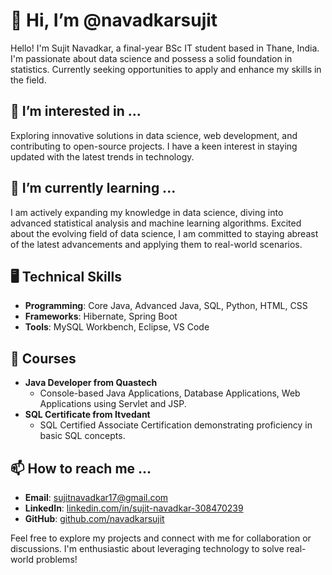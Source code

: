 # 👋 Hi, I’m @navadkarsujit

Hello! I'm Sujit Navadkar, a final-year BSc IT student based in Thane, India. I'm passionate about data science and possess a solid foundation in statistics. Currently seeking opportunities to apply and enhance my skills in the field.

## 👀 I’m interested in ...

Exploring innovative solutions in data science, web development, and contributing to open-source projects. I have a keen interest in staying updated with the latest trends in technology.

## 🌱 I’m currently learning ...

I am actively expanding my knowledge in data science, diving into advanced statistical analysis and machine learning algorithms. 
Excited about the evolving field of data science, I am committed to staying abreast of the latest advancements and applying them to real-world scenarios.

## 🖥️ Technical Skills

- **Programming**: Core Java, Advanced Java, SQL, Python, HTML, CSS
- **Frameworks**: Hibernate, Spring Boot
- **Tools**: MySQL Workbench, Eclipse, VS Code

## 🚀 Courses

- **Java Developer from Quastech**
  - Console-based Java Applications, Database Applications, Web Applications using Servlet and JSP.
- **SQL Certificate from Itvedant**
  - SQL Certified Associate Certification demonstrating proficiency in basic SQL concepts.
    
## 📫 How to reach me ...

- **Email**: sujitnavadkar17@gmail.com
- **LinkedIn**: [linkedin.com/in/sujit-navadkar-308470239](https://www.linkedin.com/in/sujit-navadkar-308470239)
- **GitHub**: [github.com/navadkarsujit](https://github.com/navadkarsujit)

Feel free to explore my projects and connect with me for collaboration or discussions. I'm enthusiastic about leveraging technology to solve real-world problems!

